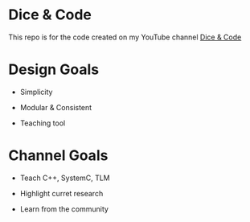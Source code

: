 # Dice & Code

This repo is for the code created on my YouTube channel [Dice & Code](https://www.youtube.com/@dice-and-code)

# Design Goals
- Simplicity

- Modular & Consistent

- Teaching tool

# Channel Goals
- Teach C++, SystemC, TLM

- Highlight curret research

- Learn from the community
